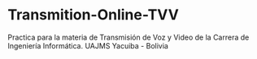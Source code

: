 # Transmition-Online-TVV
Practica para la materia de Transmisión de Voz y Video de la Carrera de Ingeniería Informática. UAJMS Yacuiba - Bolivia
